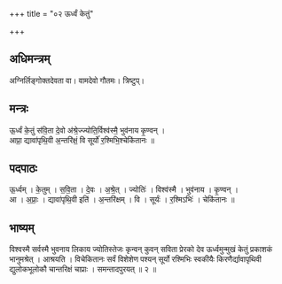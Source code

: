 +++
title = "०२ ऊर्ध्वं केतुं"

+++
## अधिमन्त्रम्
अग्निर्लिङ्गोक्तदेवता वा। वामदेवो गौतमः। त्रिष्टुप्।

## मन्त्रः
ऊ॒र्ध्वं के॒तुं स॑वि॒ता दे॒वो अ॑श्रे॒ज्ज्योति॒र्विश्व॑स्मै॒ भुव॑नाय कृ॒ण्वन् ।  
आप्रा॒ द्यावा॑पृथि॒वी अ॒न्तरि॑क्षं॒ वि सूर्यो॑ र॒श्मिभि॒श्चेकि॑तानः ॥

## पदपाठः
ऊ॒र्ध्वम् । के॒तुम् । स॒वि॒ता । दे॒वः । अ॒श्रे॒त् । ज्योतिः॑ । विश्व॑स्मै । भुव॑नाय । कृ॒ण्वन् ।  
आ । अ॒प्राः॒ । द्यावा॑पृथि॒वी इति॑ । अ॒न्तरि॑क्षम् । वि । सूर्यः॑ । र॒श्मिऽभिः॑ । चेकि॑तानः ॥

## भाष्यम्
विश्वस्मै सर्वस्मै भुवनाय लिकाय ज्योतिस्तेजः कृन्वन् कुवन् सविता प्रेरको देव ऊर्ध्वमुन्मुखं केतुं प्रकाशकं भानुमश्रेत् । आश्रयति । विचेकितानः सर्वं विशेशेण पश्यन् सूर्यो रश्मिभिः स्वकीयैः किरणैर्द्यावापृथिवी द्युलोकभूलोकौ चान्तरिक्षं चाप्राः । समन्तादपुरयत् ॥ २ ॥